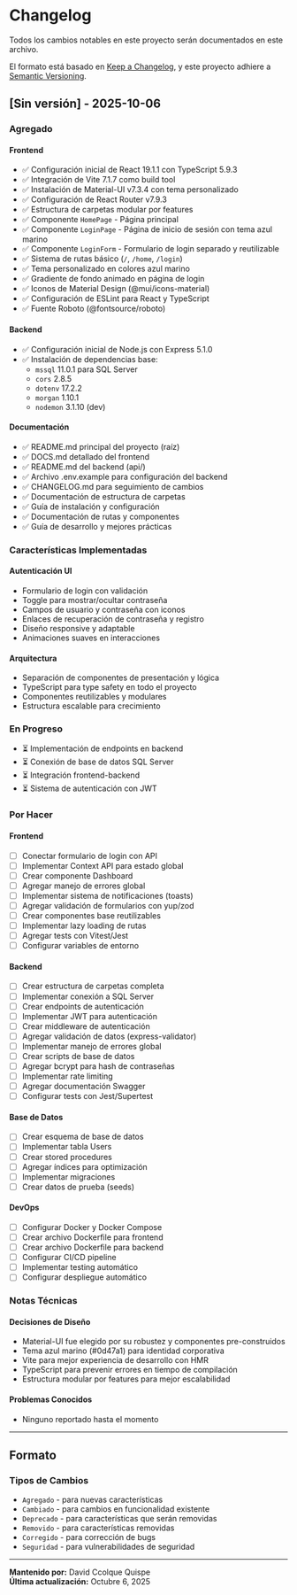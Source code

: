 # Changelog

Todos los cambios notables en este proyecto serán documentados en este archivo.

El formato está basado en [Keep a Changelog](https://keepachangelog.com/es-ES/1.0.0/),
y este proyecto adhiere a [Semantic Versioning](https://semver.org/lang/es/).

## [Sin versión] - 2025-10-06

### Agregado

#### Frontend

- ✅ Configuración inicial de React 19.1.1 con TypeScript 5.9.3
- ✅ Integración de Vite 7.1.7 como build tool
- ✅ Instalación de Material-UI v7.3.4 con tema personalizado
- ✅ Configuración de React Router v7.9.3
- ✅ Estructura de carpetas modular por features
- ✅ Componente `HomePage` - Página principal
- ✅ Componente `LoginPage` - Página de inicio de sesión con tema azul marino
- ✅ Componente `LoginForm` - Formulario de login separado y reutilizable
- ✅ Sistema de rutas básico (`/`, `/home`, `/login`)
- ✅ Tema personalizado en colores azul marino
- ✅ Gradiente de fondo animado en página de login
- ✅ Iconos de Material Design (@mui/icons-material)
- ✅ Configuración de ESLint para React y TypeScript
- ✅ Fuente Roboto (@fontsource/roboto)

#### Backend

- ✅ Configuración inicial de Node.js con Express 5.1.0
- ✅ Instalación de dependencias base:
  - `mssql` 11.0.1 para SQL Server
  - `cors` 2.8.5
  - `dotenv` 17.2.2
  - `morgan` 1.10.1
  - `nodemon` 3.1.10 (dev)

#### Documentación

- ✅ README.md principal del proyecto (raíz)
- ✅ DOCS.md detallado del frontend
- ✅ README.md del backend (api/)
- ✅ Archivo .env.example para configuración del backend
- ✅ CHANGELOG.md para seguimiento de cambios
- ✅ Documentación de estructura de carpetas
- ✅ Guía de instalación y configuración
- ✅ Documentación de rutas y componentes
- ✅ Guía de desarrollo y mejores prácticas

### Características Implementadas

#### Autenticación UI

- Formulario de login con validación
- Toggle para mostrar/ocultar contraseña
- Campos de usuario y contraseña con iconos
- Enlaces de recuperación de contraseña y registro
- Diseño responsive y adaptable
- Animaciones suaves en interacciones

#### Arquitectura

- Separación de componentes de presentación y lógica
- TypeScript para type safety en todo el proyecto
- Componentes reutilizables y modulares
- Estructura escalable para crecimiento

### En Progreso

- ⏳ Implementación de endpoints en backend
- ⏳ Conexión de base de datos SQL Server
- ⏳ Integración frontend-backend
- ⏳ Sistema de autenticación con JWT

### Por Hacer

#### Frontend

- [ ] Conectar formulario de login con API
- [ ] Implementar Context API para estado global
- [ ] Crear componente Dashboard
- [ ] Agregar manejo de errores global
- [ ] Implementar sistema de notificaciones (toasts)
- [ ] Agregar validación de formularios con yup/zod
- [ ] Crear componentes base reutilizables
- [ ] Implementar lazy loading de rutas
- [ ] Agregar tests con Vitest/Jest
- [ ] Configurar variables de entorno

#### Backend

- [ ] Crear estructura de carpetas completa
- [ ] Implementar conexión a SQL Server
- [ ] Crear endpoints de autenticación
- [ ] Implementar JWT para autenticación
- [ ] Crear middleware de autenticación
- [ ] Agregar validación de datos (express-validator)
- [ ] Implementar manejo de errores global
- [ ] Crear scripts de base de datos
- [ ] Agregar bcrypt para hash de contraseñas
- [ ] Implementar rate limiting
- [ ] Agregar documentación Swagger
- [ ] Configurar tests con Jest/Supertest

#### Base de Datos

- [ ] Crear esquema de base de datos
- [ ] Implementar tabla Users
- [ ] Crear stored procedures
- [ ] Agregar índices para optimización
- [ ] Implementar migraciones
- [ ] Crear datos de prueba (seeds)

#### DevOps

- [ ] Configurar Docker y Docker Compose
- [ ] Crear archivo Dockerfile para frontend
- [ ] Crear archivo Dockerfile para backend
- [ ] Configurar CI/CD pipeline
- [ ] Implementar testing automático
- [ ] Configurar despliegue automático

### Notas Técnicas

#### Decisiones de Diseño

- Material-UI fue elegido por su robustez y componentes pre-construidos
- Tema azul marino (#0d47a1) para identidad corporativa
- Vite para mejor experiencia de desarrollo con HMR
- TypeScript para prevenir errores en tiempo de compilación
- Estructura modular por features para mejor escalabilidad

#### Problemas Conocidos

- Ninguno reportado hasta el momento

---

## Formato

### Tipos de Cambios

- `Agregado` - para nuevas características
- `Cambiado` - para cambios en funcionalidad existente
- `Deprecado` - para características que serán removidas
- `Removido` - para características removidas
- `Corregido` - para corrección de bugs
- `Seguridad` - para vulnerabilidades de seguridad

---

**Mantenido por:** David Ccolque Quispe  
**Última actualización:** Octubre 6, 2025
